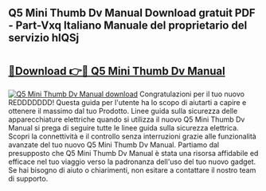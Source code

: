 ## Q5 Mini Thumb Dv Manual Download gratuit PDF - Part-Vxq Italiano Manuale del proprietario del servizio hIQSj

# <h2><a href="http://dfbbax.blite.top/?on=Q5+Mini+Thumb+Dv+Manual">🔗Download 👉🔴 Q5 Mini Thumb Dv Manual</a></h2>

[![Q5 Mini Thumb Dv Manual download](https://i.imgur.com/lujVjoI.png)](http://dfbbax.blite.top/?on=Q5+Mini+Thumb+Dv+Manual)
Congratulazioni per il tuo nuovo REDDDDDDD! Questa guida per l'utente ha lo scopo di aiutarti a capire e ottenere il massimo dal tuo Prodotto. Linee guida sulla sicurezza delle apparecchiature elettriche quando si utilizza il nuovo Q5 Mini Thumb Dv Manual si prega di seguire tutte le linee guida sulla sicurezza elettrica. Scopri la connettività e il controllo senza interruzioni grazie alle funzionalità avanzate del tuo nuovo Q5 Mini Thumb Dv Manual. Partiamo dal presupposto che Q5 Mini Thumb Dv Manual è stata una risorsa affidabile ed efficace nel tuo viaggio verso la padronanza dell'uso del tuo nuovo gadget. Se hai bisogno di aiuto o chiarimenti, non esitare a contattare il nostro team di supporto.
